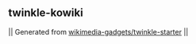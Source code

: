 ## twinkle-kowiki



|| Generated from [wikimedia-gadgets/twinkle-starter](https://github.com/wikimedia-gadgets/twinkle-starter) ||